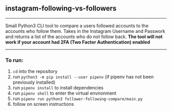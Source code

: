## instagram-following-vs-followers
---

Small Python3 CLI tool to compare a users followed accounts to the accounts who follow them. 
Takes in the Instagram Username and Passwork and returns a list of the accounts who do not follow back.
**The tool will not work if your account had 2FA (Two Factor Authentication) enabled**

---
### To run:
1. `cd` into the repository
2. run `python3 -m pip install --user pipenv` (if pipenv has not been previously installed)
3. run `pipenv install` to install dependencies
4. run `pipenv shell` to enter the virtual environment
5. run `pipenv run python3 follower-following-compare/main.py`
6. follow on screen instructions
